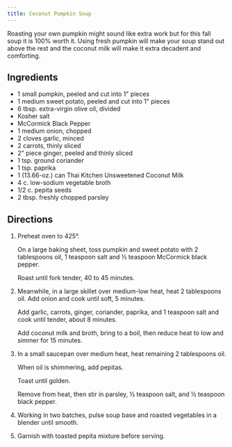 ```yaml
---
title: Coconut Pumpkin Soup
---
```

Roasting your own pumpkin might sound like extra work but for this fall soup it is 100% worth it. Using fresh pumpkin will make your soup stand out above the rest and the coconut milk will make it extra decadent and comforting.

## Ingredients
-   1 small pumpkin, peeled and cut into 1" pieces
-   1 medium sweet potato, peeled and cut into 1" pieces
-   6 tbsp. extra-virgin olive oil, divided
-   Kosher salt
-   McCormick Black Pepper
-   1 medium onion, chopped
-   2 cloves garlic, minced
-   2 carrots, thinly sliced
-   2" piece ginger, peeled and thinly sliced
-   1 tsp. ground coriander
-   1 tsp. paprika
-   1 (13.66-oz.) can Thai Kitchen Unsweetened Coconut Milk
-   4 c. low-sodium vegetable broth
-   1/2 c. pepita seeds
-   2 tbsp. freshly chopped parsley

## Directions
1.  Preheat oven to 425°.

    On a large baking sheet, toss pumpkin and sweet potato with 2 tablespoons oil, 1 teaspoon salt and ½ teaspoon McCormick black pepper.

    Roast until fork tender, 40 to 45 minutes.

2.  Meanwhile, in a large skillet over medium-low heat, heat 2 tablespoons oil. Add onion and cook until soft, 5 minutes.

    Add garlic, carrots, ginger, coriander, paprika, and 1 teaspoon salt and cook until tender, about 8 minutes.

    Add coconut milk and broth, bring to a boil, then reduce heat to low and simmer for 15 minutes.

3.  In a small saucepan over medium heat, heat remaining 2 tablespoons oil.

    When oil is shimmering, add pepitas.

    Toast until golden.

    Remove from heat, then stir in parsley, ½ teaspoon salt, and ½ teaspoon black pepper.

4.  Working in two batches, pulse soup base and roasted vegetables in a blender until smooth.

5.  Garnish with toasted pepita mixture before serving.
